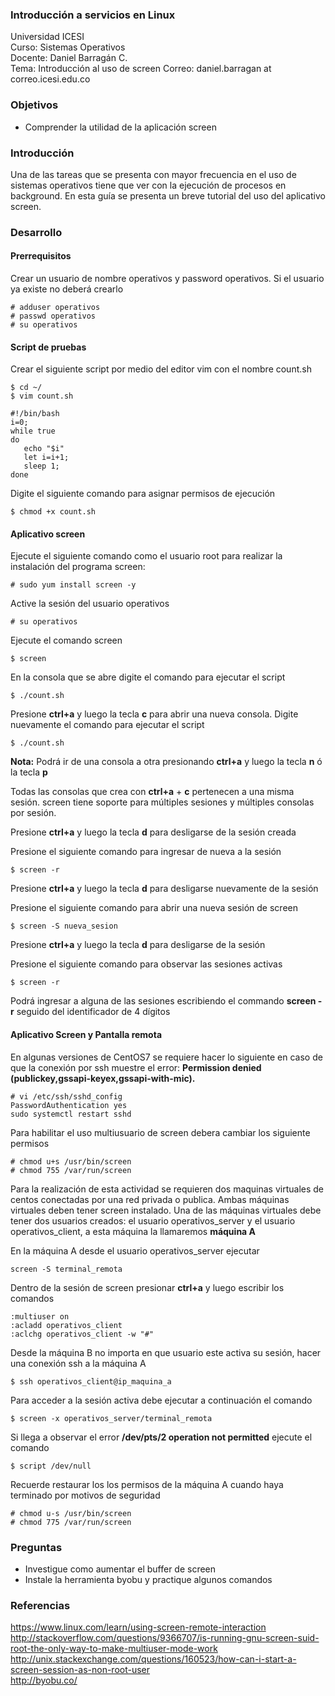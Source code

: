 ### Introducción a servicios en Linux
Universidad ICESI  
Curso: Sistemas Operativos  
Docente: Daniel Barragán C.  
Tema: Introducción al uso de screen
Correo: daniel.barragan at correo.icesi.edu.co   

### Objetivos
* Comprender la utilidad de la aplicación screen

### Introducción
Una de las tareas que se presenta con mayor frecuencia en el uso de sistemas operativos tiene que ver con la ejecución de procesos en background. En esta guía se presenta un breve tutorial del uso del aplicativo screen.

### Desarrollo

#### Prerrequisitos
Crear un usuario de nombre operativos y password operativos. Si el usuario ya existe no deberá crearlo

```
# adduser operativos
# passwd operativos
# su operativos
```

#### Script de pruebas
Crear el siguiente script por medio del editor vim con el nombre count.sh

```
$ cd ~/
$ vim count.sh
```
```
#!/bin/bash
i=0;
while true
do
   echo "$i"
   let i=i+1;
   sleep 1;
done
```

Digite el siguiente comando para asignar permisos de ejecución
```
$ chmod +x count.sh
```

#### Aplicativo screen
Ejecute el siguiente comando como el usuario root para realizar la instalación del programa screen:
```
# sudo yum install screen -y
```
Active la sesión del usuario operativos
```
# su operativos
```
Ejecute el comando screen
```
$ screen
```
En la consola que se abre digite el comando para ejecutar el script
```
$ ./count.sh
```
Presione **ctrl+a** y luego la tecla **c** para abrir una nueva consola. Digite nuevamente el comando para ejecutar el script  
```
$ ./count.sh
```

**Nota:** Podrá ir de una consola a otra presionando **ctrl+a** y luego la tecla **n** ó la tecla **p**

Todas las consolas que crea con **ctrl+a** + **c** pertenecen a una misma sesión. screen tiene soporte para múltiples sesiones y múltiples consolas por sesión.

Presione **ctrl+a** y luego la tecla **d** para desligarse de la sesión creada

Presione el siguiente comando para ingresar de nueva a la sesión
```
$ screen -r
```
Presione **ctrl+a** y luego la tecla **d** para desligarse nuevamente de la sesión

Presione el siguiente comando para abrir una nueva sesión de screen
```
$ screen -S nueva_sesion
```
Presione **ctrl+a** y luego la tecla **d** para desligarse de la sesión  

Presione el siguiente comando para observar las sesiones activas
```
$ screen -r
```
Podrá ingresar a alguna de las sesiones escribiendo el commando **screen -r** seguido del identificador de 4 dígitos

#### Aplicativo Screen y Pantalla remota

En algunas versiones de CentOS7 se requiere hacer lo siguiente en caso de que la conexión por ssh muestre el error: **Permission denied (publickey,gssapi-keyex,gssapi-with-mic).**

```
# vi /etc/ssh/sshd_config
PasswordAuthentication yes
sudo systemctl restart sshd
```
Para habilitar el uso multiusuario de screen debera cambiar los siguiente permisos

```
# chmod u+s /usr/bin/screen
# chmod 755 /var/run/screen
```

Para la realización de esta actividad se requieren dos maquinas virtuales de centos conectadas por una red privada o publica. Ambas máquinas virtuales deben tener screen instalado. Una de las máquinas virtuales debe tener dos usuarios creados: el usuario operativos_server y el usuario operativos_client, a esta máquina la llamaremos **máquina A**  

En la máquina A desde el usuario operativos_server ejecutar

```
screen -S terminal_remota
```
Dentro de la sesión de screen presionar **ctrl+a** y luego escribir los comandos

```
:multiuser on  
:acladd operativos_client  
:aclchg operativos_client -w "#"  
```

Desde la máquina B no importa en que usuario este activa su sesión, hacer una conexión ssh a la máquina A

```
$ ssh operativos_client@ip_maquina_a
```
Para acceder a la sesión activa debe ejecutar a continuación el comando

```
$ screen -x operativos_server/terminal_remota
```
Si llega a observar el error **/dev/pts/2 operation not permitted** ejecute el comando
```
$ script /dev/null
```

Recuerde restaurar los los permisos de la máquina A cuando haya terminado por motivos de seguridad

```
# chmod u-s /usr/bin/screen
# chmod 775 /var/run/screen
```

### Preguntas
* Investigue como aumentar el buffer de screen
* Instale la herramienta byobu y practique algunos comandos

### Referencias
https://www.linux.com/learn/using-screen-remote-interaction  
http://stackoverflow.com/questions/9366707/is-running-gnu-screen-suid-root-the-only-way-to-make-multiuser-mode-work  
http://unix.stackexchange.com/questions/160523/how-can-i-start-a-screen-session-as-non-root-user  
http://byobu.co/
